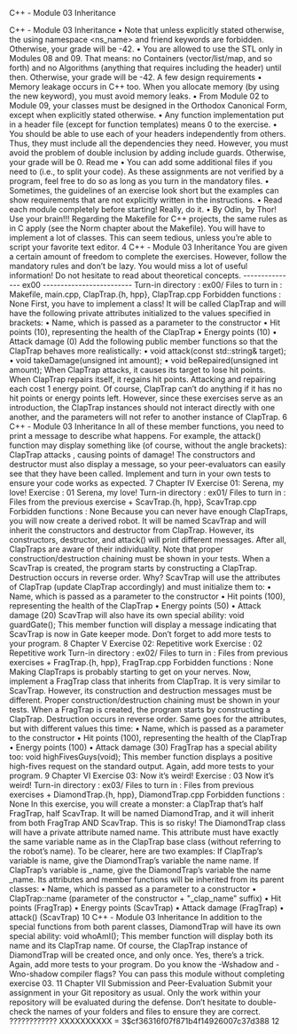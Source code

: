 C++ - Module 03
Inheritance

C++ - Module 03 Inheritance
• Note that unless explicitly stated otherwise, the using namespace <ns_name> and
friend keywords are forbidden. Otherwise, your grade will be -42.
• You are allowed to use the STL only in Modules 08 and 09. That means:
no Containers (vector/list/map, and so forth) and no Algorithms (anything that
requires including the <algorithm> header) until then. Otherwise, your grade will
be -42.
A few design requirements
• Memory leakage occurs in C++ too. When you allocate memory (by using the new
keyword), you must avoid memory leaks.
• From Module 02 to Module 09, your classes must be designed in the Orthodox
Canonical Form, except when explicitly stated otherwise.
• Any function implementation put in a header file (except for function templates)
means 0 to the exercise.
• You should be able to use each of your headers independently from others. Thus,
they must include all the dependencies they need. However, you must avoid the
problem of double inclusion by adding include guards. Otherwise, your grade will
be 0.
Read me
• You can add some additional files if you need to (i.e., to split your code). As these
assignments are not verified by a program, feel free to do so as long as you turn in
the mandatory files.
• Sometimes, the guidelines of an exercise look short but the examples can show
requirements that are not explicitly written in the instructions.
• Read each module completely before starting! Really, do it.
• By Odin, by Thor! Use your brain!!!
Regarding the Makefile for C++ projects, the same rules as in C apply
(see the Norm chapter about the Makefile).
You will have to implement a lot of classes. This can seem tedious,
unless you’re able to script your favorite text editor.
4
C++ - Module 03 Inheritance
You are given a certain amount of freedom to complete the exercises.
However, follow the mandatory rules and don’t be lazy. You would
miss a lot of useful information! Do not hesitate to read about
theoretical concepts.
--------------- ex00 -------------------------
Turn-in directory : ex00/
Files to turn in : Makefile, main.cpp, ClapTrap.{h, hpp}, ClapTrap.cpp
Forbidden functions : None
First, you have to implement a class!
It will be called ClapTrap and will have the following private attributes initialized
to the values specified in brackets:
• Name, which is passed as a parameter to the constructor
• Hit points (10), representing the health of the ClapTrap
• Energy points (10)
• Attack damage (0)
Add the following public member functions so that the ClapTrap behaves more realistically:
• void attack(const std::string& target);
• void takeDamage(unsigned int amount);
• void beRepaired(unsigned int amount);
When ClapTrap attacks, it causes its target to lose <attack damage> hit points.
When ClapTrap repairs itself, it regains <amount> hit points. Attacking and repairing
each cost 1 energy point. Of course, ClapTrap can’t do anything if it has no hit points or
energy points left. However, since these exercises serve as an introduction, the ClapTrap
instances should not interact directly with one another, and the parameters will not refer
to another instance of ClapTrap.
6
C++ - Module 03 Inheritance
In all of these member functions, you need to print a message to describe what happens. For example, the attack() function may display something like (of course, without
the angle brackets):
ClapTrap <name> attacks <target>, causing <damage> points of damage!
The constructors and destructor must also display a message, so your peer-evaluators
can easily see that they have been called.
Implement and turn in your own tests to ensure your code works as expected.
7
Chapter IV
Exercise 01: Serena, my love!
Exercise : 01
Serena, my love!
Turn-in directory : ex01/
Files to turn in : Files from the previous exercise + ScavTrap.{h, hpp},
ScavTrap.cpp
Forbidden functions : None
Because you can never have enough ClapTraps, you will now create a derived robot.
It will be named ScavTrap and will inherit the constructors and destructor from ClapTrap. However, its constructors, destructor, and attack() will print different messages.
After all, ClapTraps are aware of their individuality.
Note that proper construction/destruction chaining must be shown in your tests.
When a ScavTrap is created, the program starts by constructing a ClapTrap. Destruction occurs in reverse order. Why?
ScavTrap will use the attributes of ClapTrap (update ClapTrap accordingly) and
must initialize them to:
• Name, which is passed as a parameter to the constructor
• Hit points (100), representing the health of the ClapTrap
• Energy points (50)
• Attack damage (20)
ScavTrap will also have its own special ability:
void guardGate();
This member function will display a message indicating that ScavTrap is now in Gate
keeper mode.
Don’t forget to add more tests to your program.
8
Chapter V
Exercise 02: Repetitive work
Exercise : 02
Repetitive work
Turn-in directory : ex02/
Files to turn in : Files from previous exercises + FragTrap.{h, hpp},
FragTrap.cpp
Forbidden functions : None
Making ClapTraps is probably starting to get on your nerves.
Now, implement a FragTrap class that inherits from ClapTrap. It is very similar to
ScavTrap. However, its construction and destruction messages must be different. Proper
construction/destruction chaining must be shown in your tests. When a FragTrap is created, the program starts by constructing a ClapTrap. Destruction occurs in reverse order.
Same goes for the attributes, but with different values this time:
• Name, which is passed as a parameter to the constructor
• Hit points (100), representing the health of the ClapTrap
• Energy points (100)
• Attack damage (30)
FragTrap has a special ability too:
void highFivesGuys(void);
This member function displays a positive high-fives request on the standard output.
Again, add more tests to your program.
9
Chapter VI
Exercise 03: Now it’s weird!
Exercise : 03
Now it’s weird!
Turn-in directory : ex03/
Files to turn in : Files from previous exercises + DiamondTrap.{h, hpp},
DiamondTrap.cpp
Forbidden functions : None
In this exercise, you will create a monster: a ClapTrap that’s half FragTrap, half ScavTrap. It will be named DiamondTrap, and it will inherit from both FragTrap AND
ScavTrap. This is so risky!
The DiamondTrap class will have a private attribute named name. This attribute must
have exactly the same variable name as in the ClapTrap base class (without referring to
the robot’s name).
To be clearer, here are two examples:
If ClapTrap’s variable is name, give the DiamondTrap’s variable the name name.
If ClapTrap’s variable is _name, give the DiamondTrap’s variable the name _name.
Its attributes and member functions will be inherited from its parent classes:
• Name, which is passed as a parameter to a constructor
• ClapTrap::name (parameter of the constructor + "_clap_name" suffix)
• Hit points (FragTrap)
• Energy points (ScavTrap)
• Attack damage (FragTrap)
• attack() (ScavTrap)
10
C++ - Module 03 Inheritance
In addition to the special functions from both parent classes, DiamondTrap will have
its own special ability:
void whoAmI();
This member function will display both its name and its ClapTrap name.
Of course, the ClapTrap instance of DiamondTrap will be created once, and only once.
Yes, there’s a trick.
Again, add more tests to your program.
Do you know the -Wshadow and -Wno-shadow compiler flags?
You can pass this module without completing exercise 03.
11
Chapter VII
Submission and Peer-Evaluation
Submit your assignment in your Git repository as usual. Only the work within your
repository will be evaluated during the defense. Don’t hesitate to double-check the names
of your folders and files to ensure they are correct.
???????????? XXXXXXXXXX = $3$$cf36316f07f871b4f14926007c37d388
12